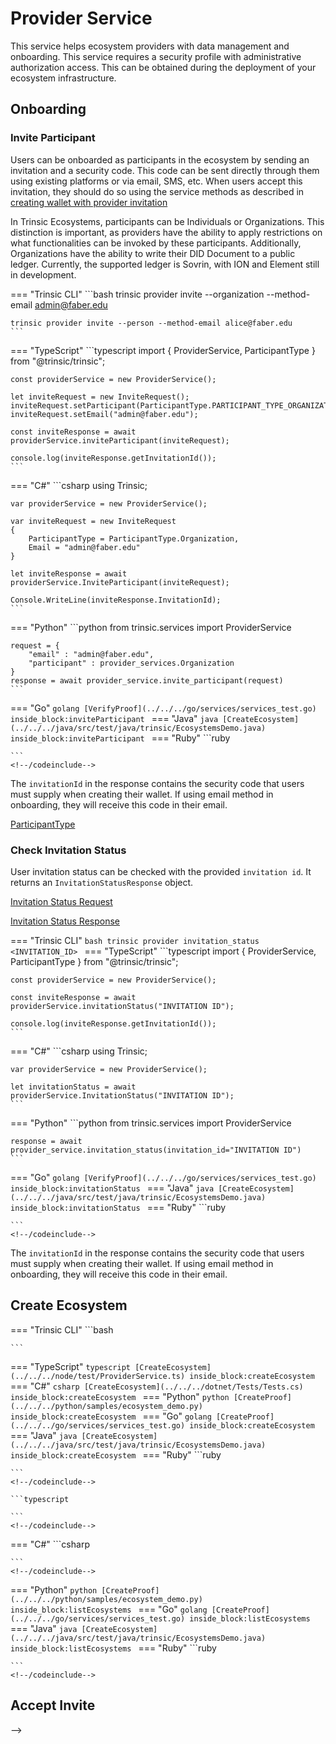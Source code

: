 # Provider Service

This service helps ecosystem providers with data management and onboarding. This service requires a security profile with administrative authorization access. This can be obtained during the deployment of your ecosystem infrastructure.

## Onboarding

### Invite Participant

Users can be onboarded as participants in the ecosystem by sending an invitation and a security code. This code can be sent directly through them using existing platforms or via email, SMS, etc.
When users accept this invitation, they should do so using the service methods as described in [creating wallet with provider invitation](/reference/services/wallet-service/#create-wallet-with-provider-invitation)

In Trinsic Ecosystems, participants can be Individuals or Organizations. This distinction is important, as providers have the ability to apply restrictions on what functionalities can be invoked by these participants. Additionally, Organizations have the ability to write their DID Document to a public ledger. Currently, the supported ledger is Sovrin, with ION and Element still in development.

=== "Trinsic CLI"
    ```bash
    trinsic provider invite --organization --method-email admin@faber.edu

    trinsic provider invite --person --method-email alice@faber.edu
    ```
=== "TypeScript"
    ```typescript
    import { ProviderService, ParticipantType } from "@trinsic/trinsic";

    const providerService = new ProviderService();

    let inviteRequest = new InviteRequest();
    inviteRequest.setParticipant(ParticipantType.PARTICIPANT_TYPE_ORGANIZATION);
    inviteRequest.setEmail("admin@faber.edu");

    const inviteResponse = await providerService.inviteParticipant(inviteRequest);

    console.log(inviteResponse.getInvitationId());
    ```
=== "C#"
    ```csharp
    using Trinsic;

    var providerService = new ProviderService();

    var inviteRequest = new InviteRequest
    {
        ParticipantType = ParticipantType.Organization,
        Email = "admin@faber.edu"
    }

    let inviteResponse = await providerService.InviteParticipant(inviteRequest);

    Console.WriteLine(inviteResponse.InvitationId);
    ```

=== "Python"
    ```python
    from trinsic.services import ProviderService
  
    request = {
        "email" : "admin@faber.edu",
        "participant" : provider_services.Organization
    } 
    response = await provider_service.invite_participant(request)
    ```
=== "Go"
    <!--codeinclude-->
    ```golang
    [VerifyProof](../../../go/services/services_test.go) inside_block:inviteParticipant
    ```
    <!--/codeinclude-->
=== "Java"
    <!--codeinclude-->
    ```java
    [CreateEcosystem](../../../java/src/test/java/trinsic/EcosystemsDemo.java) inside_block:inviteParticipant
    ```
    <!--/codeinclude-->
=== "Ruby"
    <!--codeinclude-->
    ```ruby
    
    ```
    <!--/codeinclude-->

The `invitationId` in the response contains the security code that users must supply when creating their wallet. If using email method in onboarding, they will receive this code in their email.

[ParticipantType](/reference/proto/#participanttype)

### Check Invitation Status

User invitation status can be checked with the provided `invitation id`. It returns an `InvitationStatusResponse` object. 

[Invitation Status Request](/reference/proto/#invitationstatusrequest)

[Invitation Status Response](/reference/proto/#invitationstatusresponset)

=== "Trinsic CLI"
    ```bash
    trinsic provider invitation_status <INVITATION_ID>
    ```
=== "TypeScript"
    ```typescript
    import { ProviderService, ParticipantType } from "@trinsic/trinsic";

    const providerService = new ProviderService();

    const inviteResponse = await providerService.invitationStatus("INVITATION ID");

    console.log(inviteResponse.getInvitationId());
    ```
=== "C#"
    ```csharp
    using Trinsic;

    var providerService = new ProviderService();

    let invitationStatus = await providerService.InvitationStatus("INVITATION ID");
    ```

=== "Python"
    ```python
    from trinsic.services import ProviderService
  
    response = await provider_service.invitation_status(invitation_id="INVITATION ID")
    ```
=== "Go"
    <!--codeinclude-->
    ```golang
    [VerifyProof](../../../go/services/services_test.go) inside_block:invitationStatus
    ```
    <!--/codeinclude-->
=== "Java"
    <!--codeinclude-->
    ```java
    [CreateEcosystem](../../../java/src/test/java/trinsic/EcosystemsDemo.java) inside_block:invitationStatus
    ```
    <!--/codeinclude-->
=== "Ruby"
    <!--codeinclude-->
    ```ruby
    
    ```
    <!--/codeinclude-->

The `invitationId` in the response contains the security code that users must supply when creating their wallet. If using email method in onboarding, they will receive this code in their email.

## Create Ecosystem

=== "Trinsic CLI"
    ```bash
    
    ```
=== "TypeScript"
    <!--codeinclude-->
    ```typescript
    [CreateEcosystem](../../../node/test/ProviderService.ts) inside_block:createEcosystem
    ```
    <!--/codeinclude-->
=== "C#"
    <!--codeinclude-->
    ```csharp
    [CreateEcosystem](../../../dotnet/Tests/Tests.cs) inside_block:createEcosystem
    ```
    <!--/codeinclude-->
=== "Python"
    <!--codeinclude-->
    ```python
    [CreateProof](../../../python/samples/ecosystem_demo.py) inside_block:createEcosystem
    ```
    <!--/codeinclude-->
=== "Go"
    <!--codeinclude-->
    ```golang
    [CreateProof](../../../go/services/services_test.go) inside_block:createEcosystem
    ```
    <!--/codeinclude-->
=== "Java"
    <!--codeinclude-->
    ```java
    [CreateEcosystem](../../../java/src/test/java/trinsic/EcosystemsDemo.java) inside_block:createEcosystem
    ```
    <!--/codeinclude-->
=== "Ruby"
    <!--codeinclude-->
    ```ruby
    
    ```
    <!--/codeinclude-->

<!--
## List Ecosystems

=== "Trinsic CLI"
    ```bash
    
    ```
=== "TypeScript"
    <!--codeinclude-->
    ```typescript
    
    ```
    <!--/codeinclude-->
=== "C#"
    <!--codeinclude-->
    ```csharp
    
    ```
    <!--/codeinclude-->
=== "Python"
    <!--codeinclude-->
    ```python
    [CreateProof](../../../python/samples/ecosystem_demo.py) inside_block:listEcosystems
    ```
    <!--/codeinclude-->
=== "Go"
    <!--codeinclude-->
    ```golang
    [CreateProof](../../../go/services/services_test.go) inside_block:listEcosystems
    ```
    <!--/codeinclude-->
=== "Java"
    <!--codeinclude-->
    ```java
    [CreateEcosystem](../../../java/src/test/java/trinsic/EcosystemsDemo.java) inside_block:listEcosystems
    ```
    <!--/codeinclude-->
=== "Ruby"
    <!--codeinclude-->
    ```ruby
    
    ```
    <!--/codeinclude-->

 ## Accept Invite
 -->
